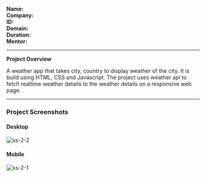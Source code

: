 **Name:**                     \
**Company:**                  \
**ID:**                       \
**Domain:**                   \
**Duration:**                 \
**Mentor:**  

---

**Project Overview**

A weather app that takes city, country to display weather of the city. It is build using HTML, CSS and Javascript.
The project uses weather api to fetch realtime weather details to the weather details on a responsive web page.

---

### Project Screenshots

#### Desktop
![ss-2-2](https://github.com/user-attachments/assets/ddd1cc7a-43d7-425a-a025-d611e84604dd)
#### Mobile
![ss-2-1](https://github.com/user-attachments/assets/78f88768-4793-4f63-82f9-6f1cb9773f67)
